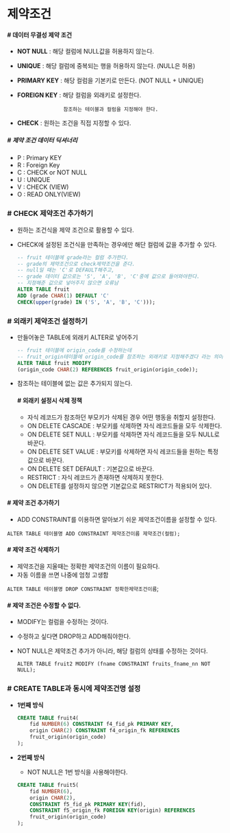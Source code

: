 # 제약조건

#### # 데이터 무결성 제약 조건

- **NOT NULL** : 해당 컬럼에 NULL값을 허용하지 않는다.

- **UNIQUE** : 해당 컬럼에 중복되는 행을 허용하지 않는다. (NULL은 허용)

- **PRIMARY KEY** : 해당 컬럼을 기본키로 만든다. (NOT NULL + UNIQUE)

- **FOREIGN KEY** : 해당 컬럼을 외래키로 설정한다. 

  		             참조하는 테이블과 컬럼을 지정해야 한다.

- **CHECK** : 원하는 조건을 직접 지정할 수 있다.



##### # 제약 조건 데이터 딕셔너리 

- P : Primary KEY
- R : Foreign Key
- C : CHECK or NOT NULL
- U : UNIQUE
- V : CHECK (VIEW)
- O : READ ONLY(VIEW)

### # CHECK 제약조건 추가하기

- 원하는 조건식을 제약 조건으로 활용할 수 있다.

- CHECK에 설정된 조건식을 만족하는 경우에만 해단 컬럼에 값을 추가할 수 있다.

  ```sql
  -- fruit 테이블에 grade라는 컬럼 추가한다.
  -- grade의 제약조건으로 check제약조건을 준다.
  -- null일 때는 'C'로 DEFAULT해주고,
  -- grade 데이터 값으로는 'S', 'A', 'B', 'C'중에 값으로 들어와야한다.
  -- 지정해준 값으로 넣어주지 않으면 오류남
  ALTER TABLE fruit 
  ADD (grade CHAR(1) DEFAULT 'C' 
  CHECK(upper(grade) IN ('S', 'A', 'B', 'C')));
  ```

### # 외래키 제약조건 설정하기

- 만들어놓은 TABLE에 외래키 ALTER로 넣어주기

  ```sql
  -- fruit 테이블에 origin_code를 수정하는데
  -- fruit_origin테이블에 origin_code를 참조하는 외래키로 지정해주겠다 라는 의미
  ALTER TABLE fruit MODIFY 
  (origin_code CHAR(2) REFERENCES fruit_origin(origin_code));
  ```

- 참조하는 테이블에 없는 값은 추가되지 않는다.

  #### # 외래키 설정시 삭제 정책

  - 자식 레코드가 참조하던 부모키가 삭제된 경우 어떤 행동을 취할지 설정한다.
  - ON DELETE CASCADE        : 부모키를 삭제하면 자식 레코드들을 모두 삭제한다.
  - ON DELETE SET NULL        : 부모키를 삭제하면 자식 레코드들을 모두 NULL로 바꾼다.
  - ON DELETE SET VALUE       : 부모키를 삭제하면 자식 레코드들을 원하는 특정 값으로 바꾼다.
  - ON DELETE SET DEFAULT  : 기본값으로 바꾼다.
  - RESTRICT                               : 자식 레코드가 존재하면 삭제하지 못한다. 
  - ON DELETE를 설정하지 않으면 기본값으로 RESTRICT가 적용되어 있다.

#### # 제약 조건 추가하기

- ADD CONSTRAINT를 이용하면 알아보기 쉬운 제약조건이름을 설정할 수 있다.

`ALTER TABLE 테이블명 ADD CONSTRAINT 제약조건이름 제약조건(컬럼);`

#### # 제약 조건 삭제하기

- 제약조건을 지울때는 정확한 제약조건의 이름이 필요하다.
- 자동 이름을 쓰면 나중에 엄청 고생함

`ALTER TABLE 테이블명 DROP CONSTRAINT 정확한제약조건이름`;

#### # 제약 조건은 수정할 수 없다.

- MODIFY는 컬럼을 수정하는 것이다.

- 수정하고 싶다면 DROP하고 ADD해줘야한다.

- NOT NULL은 제약조건 추가가 아니라, 해당 컬럼의 상태를 수정하는 것이다.

  `ALTER TABLE fruit2 MODIFY (fname CONSTRAINT fruits_fname_nn NOT NULL);`



### # CREATE TABLE과 동시에 제약조건명 설정

- **1번째 방식**

  ```sql
  CREATE TABLE fruit4(
      fid NUMBER(6) CONSTRAINT f4_fid_pk PRIMARY KEY,
      origin CHAR(2) CONSTRAINT f4_origin_fk REFERENCES 			
      fruit_origin(origin_code)
  );
  ```

- **2번째 방식**

  - NOT NULL은 1번 방식을 사용해야한다.

  ```sql
  CREATE TABLE fruit5(
      fid NUMBER(6),
      origin CHAR(2),
      CONSTRAINT f5_fid_pk PRIMARY KEY(fid),
      CONSTRAINT f5_origin_fk FOREIGN KEY(origin) REFERENCES 
      fruit_origin(origin_code)
  );
  ```



